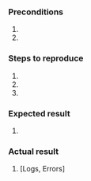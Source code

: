 <!--- Provide a general summary of the issue in the Title above -->

### Preconditions
<!--- Provide a more detailed information of environment you use -->
<!--- PHP, Selenium & Browser version, etc.., Magento version, tag, HEAD, etc.., if relevant -->
1. 
2. 

### Steps to reproduce
<!--- Provide a set of unambiguous steps to reproduce this bug include code, if relevant  -->
1. 
2. 
3. 

### Expected result
<!--- Tell us what should happen -->
1. 

### Actual result
<!--- Tell us what happens instead -->
1. [Logs, Errors]

<!--- (This may be platform independent comment) -->
